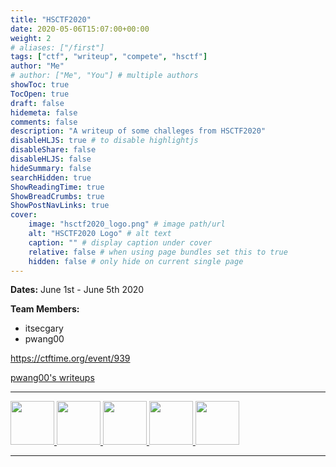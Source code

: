 ```yaml
---
title: "HSCTF2020"
date: 2020-05-06T15:07:00+00:00
weight: 2
# aliases: ["/first"]
tags: ["ctf", "writeup", "compete", "hsctf"]
author: "Me"
# author: ["Me", "You"] # multiple authors
showToc: true
TocOpen: true
draft: false
hidemeta: false
comments: false
description: "A writeup of some challeges from HSCTF2020"
disableHLJS: true # to disable highlightjs
disableShare: false
disableHLJS: false
hideSummary: false
searchHidden: true
ShowReadingTime: true
ShowBreadCrumbs: true
ShowPostNavLinks: true
cover:
    image: "hsctf2020_logo.png" # image path/url
    alt: "HSCTF2020 Logo" # alt text
    caption: "" # display caption under cover
    relative: false # when using page bundles set this to true
    hidden: false # only hide on current single page
---
```


**Dates:**
June 1st - June 5th 2020

**Team Members:**
- itsecgary
- pwang00

https://ctftime.org/event/939

[pwang00's writeups](https://github.com/pwang00/CTF-Writeups/tree/master/2020/hsctf)


---

<a href="https://www.itsecgary.com/alg-prog/hsctf2020">
    <img src="/img/algorithms.png", height="70">
</a>

<a href="https://www.itsecgary.com/crypto/hsctf2020">
    <img src="/img/crypto.png", height="70">
</a>

<a href="https://www.itsecgary.com/forensics/hsctf2020">
    <img src="/img/forensics.png", height="70">
</a>

<a href="https://www.itsecgary.com/reversing/hsctf2020">
    <img src="/img/reversing.png", height="70">
</a>

<a href="https://www.itsecgary.com/webexp/hsctf2020">
    <img src="/img/web.png", height="70">
</a>

---

